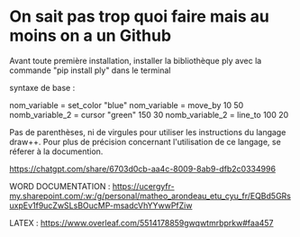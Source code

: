 # On sait pas trop quoi faire mais au moins on a un Github 

Avant toute première installation, installer la bibliothèque ply avec la commande "pip install ply" dans le terminal

syntaxe de base :

nom_variable = set_color "blue"
nom_variable = move_by 10 50
nomb_variable_2 = cursor "green" 150 30
nomb_variable_2 = line_to 100 20

Pas de parenthèses, ni de virgules pour utiliser les instructions du langage draw++.
Pour plus de précision concernant l'utilisation de ce langage, se réferer à la documention.


https://chatgpt.com/share/6703d0cb-aa4c-8009-8ab9-dfb2c0334996

WORD DOCUMENTATION : https://ucergyfr-my.sharepoint.com/:w:/g/personal/matheo_arondeau_etu_cyu_fr/EQBd5GRsuxpEv1f9ucZwSLsBOucMP-msadcVhYYwwPfZiw

LATEX : https://www.overleaf.com/5514178859gwqwtmrbprkw#faa457


